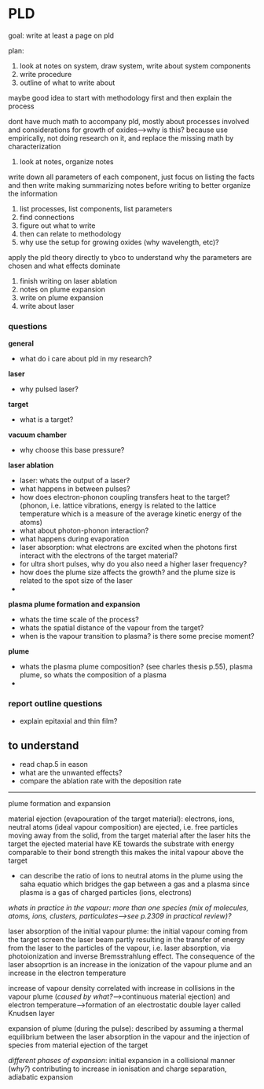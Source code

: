 # PLD

goal: write at least a page on pld

plan:
1. look at notes on system, draw system, write about system components
2. write procedure
3. outline of what to write about

maybe good idea to start with methodology first and then explain the process

dont have much math to accompany pld, mostly about processes involved and considerations for growth of oxides-->why is this? because use empirically, not doing research on it, and replace the missing math by characterization

1. look at notes, organize notes

write down all parameters of each component, just focus on listing the facts and then write 
making summarizing notes before writing to better organize the information

1. list processes, list components, list parameters
2. find connections
3. figure out what to write
4. then can relate to methodology
5. why use the setup for growing oxides (why wavelength, etc)?

apply the pld theory directly to ybco to understand why the parameters are chosen and what effects dominate

1. finish writing on laser ablation
2. notes on plume expansion
3. write on plume expansion
4. write about laser 

### questions
**general**
- what do i care about pld in my research?

**laser**
- why pulsed laser?

**target**
- what is a target?

**vacuum chamber**
- why choose this base pressure?

**laser ablation**
- laser: whats the output of a laser?
- what happens in between pulses?
- how does electron-phonon coupling transfers heat to the target? (phonon, i.e. lattice vibrations, energy is related to the lattice temperature which is a measure of the average kinetic energy of the atoms) 
- what about photon-phonon interaction?
- what happens during evaporation
- laser absorption: what electrons are excited when the photons first interact with the electrons of the target material?
- for ultra short pulses, why do you also need a higher laser frequency?
- how does the plume size affects the growth? and the plume size is related to the spot size of the laser
- 

**plasma plume formation and expansion**
- whats the time scale of the process?
- whats the spatial distance of the vapour from the target?
- when is the vapour transition to plasma? is there some precise moment?

**plume**
- whats the plasma plume composition? (see charles thesis p.55), plasma plume, so whats the composition of a plasma
- 

### report outline questions
- explain epitaxial and thin film?



## to understand
- read chap.5 in eason
- what are the unwanted effects?
- compare the ablation rate with the deposition rate

---

plume formation and expansion

material ejection (evapouration of the target material): electrons, ions, neutral atoms (ideal vapour composition) are ejected, i.e. free particles moving away from the solid, from the target material after the laser hits the target 
the ejected material have KE towards the substrate with energy comparable to their bond strength 
this makes the inital vapour above the target

* can describe the ratio of ions to neutral atoms in the plume using the saha equatio which bridges the gap between a gas and a plasma since plasma is a gas of charged particles (ions, electrons)
  
*whats in practice in the vapour: more than one species (mix of molecules, atoms, ions, clusters, particulates-->see p.2309 in practical review)?*

laser absorption of the initial vapour plume: the initial vapour coming from the target screen the laser beam partly resulting in the transfer of energy from the laser to the particles of the vapour, i.e. laser absorption, via photoionization and inverse Bremsstrahlung effect. The consequence of the laser absoprtion is an increase in the ionization of the vapour plume and an increase in the electron temperature

increase of vapour density correlated with increase in collisions in the vapour plume (*caused by what?*-->continuous material ejection) and electron temperature-->formation of an electrostatic double layer called Knudsen layer

expansion of plume (during the pulse): described by assuming a thermal equilibrium between the laser absorption in the vapour and the injection of species from material ejection of the target

*different phases of expansion*: initial expansion in a collisional manner (*why?*) contributing to increase in ionisation and charge separation, adiabatic expansion
